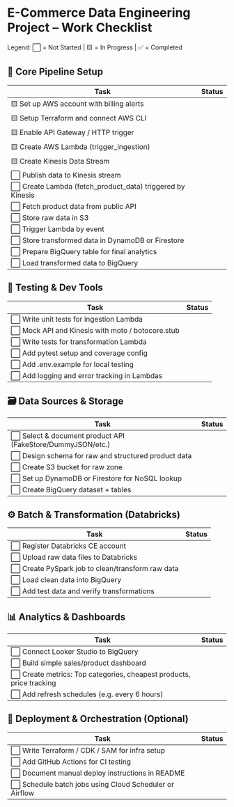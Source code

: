 # E-Commerce Data Engineering Project – Work Checklist

Legend:
⬜ = Not Started | 🟨 = In Progress | ✅ = Completed

## 🔧 Core Pipeline Setup

| Task | Status |
|------|--------|
| 🟨 Set up AWS account with billing alerts | |
| 🟨 Setup Terraform and connect AWS CLI | |
| 🟨 Enable API Gateway / HTTP trigger | |
| 🟨 Create AWS Lambda (trigger_ingestion) | |
| 🟨 Create Kinesis Data Stream | |
| ⬜ Publish data to Kinesis stream | |
| ⬜ Create Lambda (fetch_product_data) triggered by Kinesis | |
| ⬜ Fetch product data from public API | |
| ⬜ Store raw data in S3 | |
| ⬜ Trigger Lambda by event | |
| ⬜ Store transformed data in DynamoDB or Firestore | |
| ⬜ Prepare BigQuery table for final analytics | |
| ⬜ Load transformed data to BigQuery | |

## 🧪 Testing & Dev Tools

| Task | Status |
|------|--------|
| ⬜ Write unit tests for ingestion Lambda | |
| ⬜ Mock API and Kinesis with moto / botocore.stub | |
| ⬜ Write tests for transformation Lambda | |
| ⬜ Add pytest setup and coverage config | |
| ⬜ Add .env.example for local testing | |
| ⬜ Add logging and error tracking in Lambdas | |

## 🗃️ Data Sources & Storage

| Task | Status |
|------|--------|
| ⬜ Select & document product API (FakeStore/DummyJSON/etc.) | |
| ⬜ Design schema for raw and structured product data | |
| ⬜ Create S3 bucket for raw zone | |
| ⬜ Set up DynamoDB or Firestore for NoSQL lookup | |
| ⬜ Create BigQuery dataset + tables | |

## ⚙️ Batch & Transformation (Databricks)

| Task | Status |
|------|--------|
| ⬜ Register Databricks CE account | |
| ⬜ Upload raw data files to Databricks | |
| ⬜ Create PySpark job to clean/transform raw data | |
| ⬜ Load clean data into BigQuery | |
| ⬜ Add test data and verify transformations | |

## 📊 Analytics & Dashboards

| Task | Status |
|------|--------|
| ⬜ Connect Looker Studio to BigQuery | |
| ⬜ Build simple sales/product dashboard | |
| ⬜ Create metrics: Top categories, cheapest products, price tracking | |
| ⬜ Add refresh schedules (e.g. every 6 hours) | |

## 🚀 Deployment & Orchestration (Optional)

| Task | Status |
|------|--------|
| ⬜ Write Terraform / CDK / SAM for infra setup | |
| ⬜ Add GitHub Actions for CI testing | |
| ⬜ Document manual deploy instructions in README | |
| ⬜ Schedule batch jobs using Cloud Scheduler or Airflow | | 